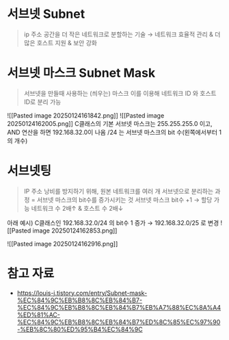 # 서브넷 Subnet
> ip 주소 공간을 더 작은 네트워크로 분할하는 기술
 → 네트워크 효율적 관리 & 더 많은 호스트 지원 & 보안 강화

# 서브넷 마스크 Subnet Mask
> 서브넷을 만들때 사용하는 (씌우는) 마스크
> 이를 이용해 네트워크 ID 와 호스트 ID로 분리 가능

![[Pasted image 20250124161842.png]]
![[Pasted image 20250124162005.png]]
C클래스의 기본 서브넷 마스크는 255.255.255.0 이고, AND 연산을 하면 192.168.32.0이 나옴
/24 는 서브넷 마스크의 bit 수(왼쪽에서부터 1의 개수)

# 서브넷팅
> IP 주소 낭비를 방지하기 위해, 원본 네트워크를 여러 개 서브넷으로 분리하는 과정
> = 서브넷 마스크의 bit수를 증가시키는 것
> 서브넷 마스크 bit수 +1  →  할당 가능 네트워크 수 2배↑  &  호스트 수 2배↓

아래 예시)
C클래스인 192.168.32.0/24 의 bit수 1 증가 → 192.168.32.0/25 로 변경
![[Pasted image 20250124162853.png]]

![[Pasted image 20250124162916.png]]



# 참고 자료
- https://louis-j.tistory.com/entry/Subnet-mask-%EC%84%9C%EB%B8%8C%EB%84%B7-%EC%84%9C%EB%B8%8C%EB%84%B7%EB%A7%88%EC%8A%A4%ED%81%AC-%EC%84%9C%EB%B8%8C%EB%84%B7%ED%8C%85%EC%97%90-%EB%8C%80%ED%95%B4%EC%84%9C
